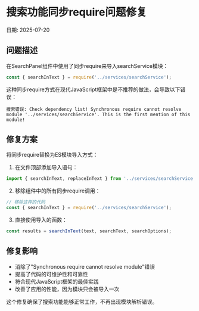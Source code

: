 # 搜索功能同步require问题修复

日期: 2025-07-20

## 问题描述

在SearchPanel组件中使用了同步require来导入searchService模块：

```javascript
const { searchInText } = require('../services/searchService');
```

这种同步require方式在现代JavaScript框架中是不推荐的做法，会导致以下错误：

```
搜索错误: Check dependency list! Synchronous require cannot resolve module '../services/searchService'. This is the first mention of this module!
```

## 修复方案

将同步require替换为ES模块导入方式：

1. 在文件顶部添加导入语句：
```javascript
import { searchInText, replaceInText } from '../services/searchService';
```

2. 移除组件中的所有同步require调用：
```javascript
// 移除这样的代码
const { searchInText } = require('../services/searchService');
```

3. 直接使用导入的函数：
```javascript
const results = searchInText(text, searchText, searchOptions);
```

## 修复影响

- 消除了"Synchronous require cannot resolve module"错误
- 提高了代码的可维护性和可靠性
- 符合现代JavaScript框架的最佳实践
- 改善了应用的性能，因为模块只会被导入一次

这个修复确保了搜索功能能够正常工作，不再出现模块解析错误。